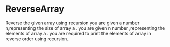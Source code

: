 # ReverseArray
Reverse the given array using recursion
you are given a  number n,representing the size of array a .
you are given n  number ,representing the elements of array a .
you are required to print the elements of array in reverse order using recursion.
